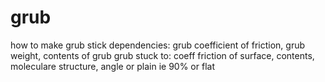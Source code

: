 # grub
how to make grub stick
dependencies: grub coefficient of friction, grub weight, contents of grub
grub stuck to: coeff friction of surface, contents, moleculare structure, angle or plain ie 90% or flat
